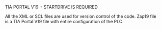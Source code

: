 TIA PORTAL V19 + STARTDRIVE IS REQUIRED

All the XML or SCL files are used for version control of the code.
Zap19 file is a TIA Portal V19 file with entire configuration of the PLC.
